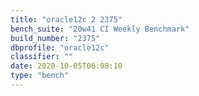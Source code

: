 ```yaml
---
title: "oracle12c 2 2375"
bench_suite: "20w41 CI Weekly Benchmark"
build_number: "2375"
dbprofile: "oracle12c"
classifier: ""
date: 2020-10-05T06:08:10
type: "bench"
---
```

